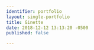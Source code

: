 ```yaml
---
identifier: portfolio
layout: single-portfolio
title: Ginette
date: 2018-12-12 13:13:20 -0500
published: false

---
```

